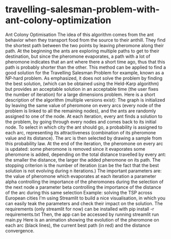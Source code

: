 # travelling-salesman-problem-with-ant-colony-optimization
Ant Colony Optimisation The idea of this algorithm comes from the ant behavior when they transport food from the source to their anthill. They find the shortest path between the two points by leaving pheromone along their path. At the beginning the ants are exploring multiple paths to get to their destination, but since the pheromone evaporates, a path with a lot of pheromone indicates that an ant where there a short time ago, thus that this path is probably shorter than the other.  This method can be applied to find a good solution for the Travelling Salesman Problem for example, known as a NP-hard problem. As emphasized, it does not solve the problem by finding the best solution, (which can be obtained using the Held-Karp algorithm) but provides an acceptable solution in an acceptable time (the user fixes the number of iteration) for a large dimensions problem.  Here is a short description of the algorithm (multiple versions exist):  The graph is initialized by leaving the same value of pheromone on every arcs (every node of the problem is linked to all the remaining nodes), and the ants are randomly assigned to one of the node. At each iteration, every ant finds a solution to the problem, by going through every nodes and comes back to its initial node. To select in which city the ant should go, a probability is assigned to each arc, representing its attractiveness (combination of its pheromone value and its distance). The arc is then selected by drawing a sample from this probability law. At the end of the iteration, the pheromone on every arc is updated: some pheromone is removed since it evaporates some pheromone is added, depending on the total distance travelled by every ant: the smaller the distance, the larger the added pheromone on its path. The stopping criterion is the number of iteration (can be the fact that the best solution is not evolving during n iterations.) The important parameters are:  the value of pheromone which evaporates at each iteration a parameter alpha controlling the importance of the pheromones during the selection of the next node a parameter beta controlling the importance of the distance of the arc during this same selection Example: solving the TSP across European cities I'm using Streamlit to build a nice visualisation, in which you can easily teak the parameters and check their impact on the solution.  The requirements (only streamlit for now) can be installed with  pip install -r requirements.txt Then, the app can be accessed by running  streamlit run main.py Here is an animation showing the evolution of the pheromone on each arc (black lines), the current best path (in red) and the distance convergence.
